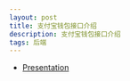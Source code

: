 ```yaml
---
layout: post
title: 支付宝钱包接口介绍
description: 支付宝钱包接口介绍
tags: 后端
---
```


- <a href="http://cherryleer.com/alipay-interface-introduction">Presentation</a>